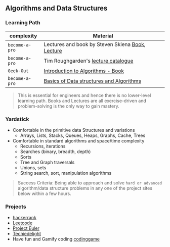 ## Algorithms and Data Structures

### Learning Path

| complexity     | Material                                                     |
| -------------- | ------------------------------------------------------------ |
| `become-a-pro` | Lectures and book by Steven Skiena [Book][1a], [Lecture][1b] |
| `become-a-pro` | Tim Roughgarden's [lecture catalogue][1c]                    |
| `Geek-Out`     | [Introduction to Algorithms - Book][1d]                      |
| `become-a-pro` | [Basics of Data structures and Algorithms][1e]               |

> This is essential for engineers and hence there is no lower-level learning path. Books and Lectures are all exercise-driven and problem-solving is the only way to gain mastery.

### Yardstick

- Comfortable in the primitive data Structures and variations
  - Arrays, Lists, Stacks, Queues, Heaps, Graphs, Cache, Trees
- Comfortable in standard algorithms and space/time complexity
  - Recursions, iterations
  - Searches (binary, breadth, depth)
  - Sorts
  - Tree and Graph traversals
  - Unions, sets
  - String search, sort, manipulation algorithms

> Success Criteria: Being able to approach and solve `hard or advanced` algorithm/data structure problems in any one of the project sites below within a few hours.

### Projects

- [hackerrank](https://www.hackerrank.com/domains/algorithms)
- [Leetcode](https://leetcode.com/problemset/algorithms/)
- [Project Euler](https://projecteuler.net/archives)
- [Techiedelight](https://www.techiedelight.com/data-structures-and-algorithms-problems/)
- Have fun and Gamify coding [codinggame](https://www.codingame.com/)

<!--Reference links in article-->

[1a]: https://www.amazon.com/gp/product/3030542556/ref=as_li_tl?ie=UTF8&camp=1789&creative=9325&creativeASIN=3030542556&linkCode=as2&tag=algorist-20&linkId=00b8675b374dcd56244e23efeecc80b0
[1b]: https://www3.cs.stonybrook.edu/~skiena/373/videos/
[1c]: http://timroughgarden.org/videos.html
[1d]: https://www.amazon.co.uk/Introduction-Algorithms-Thomas-H-Cormen/dp/0262033844/ref=asc_df_0262033844/?tag=googshopuk-21&linkCode=df0&hvadid=310848077451&hvpos=&hvnetw=g&hvrand=2432889897585753115&hvpone=&hvptwo=&hvqmt=&hvdev=c&hvdvcmdl=&hvlocint=&hvlocphy=9046083&hvtargid=pla-422923046610&psc=1&th=1&psc=1
[1e]: https://www.tutorialspoint.com/data_structures_algorithms

